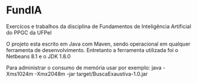 # FundIA
Exercícos e trabalhos da disciplina de Fundamentos de Inteligência Artificial do PPGC da UFPel

O projeto esta escrito em Java com Maven, sendo operacional em qualquer ferramenta de desenvolvimento. Entretanto a 
ferramenta utilizada foi o Netbeans 8.1 e o JDK 1.8.0


Para administrar o consumo de memória usar por exemplo:
      java -Xms1024m -Xmx2048m -jar target/BuscaExaustiva-1.0.jar 
